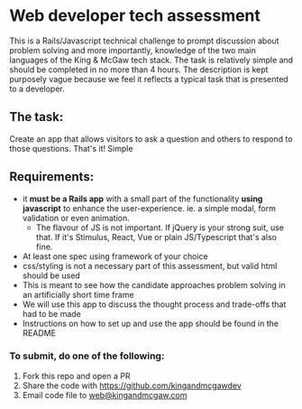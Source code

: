 # Web developer tech assessment
This is a Rails/Javascript technical challenge to prompt discussion about problem solving and more importantly, knowledge of the two main languages of the King & McGaw tech stack. The task is relatively simple and should be completed in no more than 4 hours. The description is kept purposely vague because we feel it reflects a typical task that is presented to a developer.

## The task:
Create an app that allows visitors to ask a question and others to respond to those questions. That's it! Simple

## Requirements:
  - it **must be a Rails app** with a small part of the functionality **using javascript** to enhance the user-experience. ie. a simple modal, form validation or even animation.
    - The flavour of JS is not important. If jQuery is your strong suit, use that. If it's Stimulus, React, Vue or plain JS/Typescript that's also fine.
  - At least one spec using framework of your choice
  - css/styling is not a necessary part of this assessment, but valid html should be used
  - This is meant to see how the candidate approaches problem solving in an artificially short time frame
  - We will use this app to discuss the thought process and trade-offs that had to be made
  - Instructions on how to set up and use the app should be found in the README

### To submit, do one of the following:
 1. Fork this repo and open a PR
 2. Share the code with https://github.com/kingandmcgawdev
 3. Email code file to web@kingandmcgaw.com
